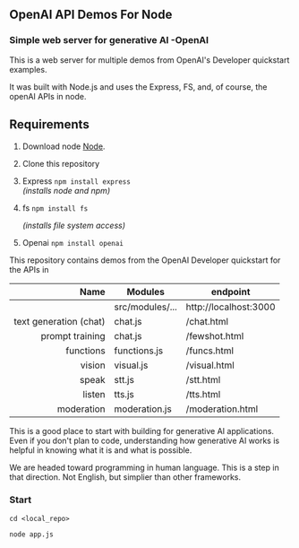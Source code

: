 ## OpenAI API Demos For Node 
### Simple web server for generative AI -OpenAI

This is a web server for multiple demos from OpenAI's Developer quickstart examples.

It was built with Node.js and uses the Express, FS, and, of course, the openAI APIs in node.

## Requirements


1. Download node [Node](https://nodejs.org/en/download/).

2. Clone this repository

3. Express  ```npm install express```  
_(installs node and npm)_

4. fs  ```npm install fs```

   _(installs file system access)_

5. Openai  ```npm install openai```

This repository contains demos from the OpenAI Developer quickstart for the APIs in

|                   Name | Modules         | endpoint              |
|-----------------------:|-----------------|-----------------------|
|                        | src/modules/... | http://localhost:3000 |
| text generation (chat) | chat.js         | /chat.html            |
|        prompt training | chat.js         | /fewshot.html         |
|              functions | functions.js    | /funcs.html           |
|                 vision | visual.js       | /visual.html          |
|                  speak | stt.js          | /stt.html             |
|                 listen | tts.js          | /tts.html             |
|             moderation | moderation.js   | /moderation.html      |


 This is a good place to start with building for generative AI applications.  Even if you don't plan to code, understanding how generative AI works is helpful in knowing what it is and what is possible.
 
We are headed toward programming in human language. This is a step in that direction. Not English, but simplier than other frameworks.



### Start
```cd <local_repo>```

```node app.js```